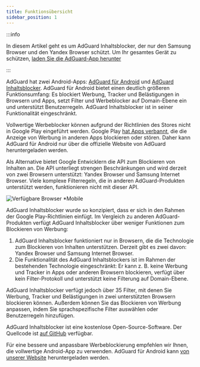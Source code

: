 ```yaml
---
title: Funktionsübersicht
sidebar_position: 1
---
```


:::info

In diesem Artikel geht es um AdGuard Inhaltsblocker, der nur den Samsung Browser und den Yandex Browser schützt. Um Ihr gesamtes Gerät zu schützen, [laden Sie die AdGuard-App herunter](https://agrd.io/download-kb-adblock)

:::

AdGuard hat zwei Android-Apps: [AdGuard für Android](https://adguard.com/adguard-android/overview.html) und [AdGuard Inhaltsblocker](https://adguard.com/adguard-content-blocker/overview.html). AdGuard für Android bietet einen deutlich größeren Funktionsumfang: Es blockiert Werbung, Tracker und Belästigungen in Browsern und Apps, setzt Filter und Werbeblocker auf Domain-Ebene ein und unterstützt Benutzerregeln. AdGuard Inhaltsblocker ist in seiner Funktionalität eingeschränkt.

Vollwertige Werbeblocker können aufgrund der Richtlinien des Stores nicht in Google Play eingeführt werden. Google Play [hat Apps verbannt](https://adguard.com/en/blog/google-removes-adguard-android-app-google-play.html), die die Anzeige von Werbung in anderen Apps blockieren oder stören. Daher kann AdGuard für Android nur über die offizielle Website von AdGuard heruntergeladen werden.

Als Alternative bietet Google Entwicklern die API zum Blockieren von Inhalten an. Die API unterliegt strengen Beschränkungen und wird derzeit von zwei Browsern unterstützt: Yandex Browser und Samsung Internet Browser. Viele komplexe Filterregeln, die in anderen AdGuard-Produkten unterstützt werden, funktionieren nicht mit dieser API.

![Verfügbare Browser *Mobile](https://cdn.adtidy.org/content/Kb/ad_blocker/content_blocker/content_blocker.png)

AdGuard Inhaltsblocker wurde so konzipiert, dass er sich in den Rahmen der Google Play-Richtlinien einfügt. Im Vergleich zu anderen AdGuard-Produkten verfügt AdGuard Inhaltsblocker über weniger Funktionen zum Blockieren von Werbung:

1. AdGuard Inhaltsblocker funktioniert nur in Browsern, die die Technologie zum Blockieren von Inhalten unterstützen. Derzeit gibt es zwei davon: Yandex Browser und Samsung Internet Browser.
2. Die Funktionalität des AdGuard Inhaltsblockers ist im Rahmen der bestehenden Technologie eingeschränkt: Er kann z. B. keine Werbung und Tracker in Apps oder anderen Browsern blockieren, verfügt über kein Filter-Protokoll und unterstützt keine Filterung auf Domain-Ebene.

AdGuard Inhaltsblocker verfügt jedoch über 35 Filter, mit denen Sie Werbung, Tracker und Belästigungen in zwei unterstützten Browsern blockieren können. Außerdem können Sie das Blockieren von Werbung anpassen, indem Sie sprachspezifische Filter auswählen oder Benutzerregeln hinzufügen.

AdGuard Inhaltsblocker ist eine kostenlose Open-Source-Software. Der Quellcode ist [auf GitHub](https://github.com/AdguardTeam/ContentBlocker) verfügbar.

Für eine bessere und anpassbare Werbeblockierung empfehlen wir Ihnen, die vollwertige Android-App zu verwenden. AdGuard für Android kann [von unserer Website](https://adguard.com/adguard-android/overview.html) heruntergeladen werden.
